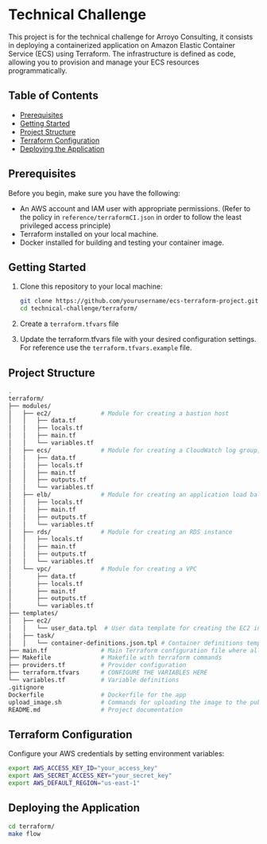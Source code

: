 # Technical Challenge
This project is for the technical challenge for Arroyo Consulting, it consists in deploying a containerized application on Amazon Elastic Container Service (ECS) using Terraform. The infrastructure is defined as code, allowing you to provision and manage your ECS resources programmatically.

## Table of Contents

- [Prerequisites](#prerequisites)
- [Getting Started](#getting-started)
- [Project Structure](#project-structure)
- [Terraform Configuration](#terraform-configuration)
- [Deploying the Application](#deploying-the-application)

## Prerequisites

Before you begin, make sure you have the following:

- An AWS account and IAM user with appropriate permissions. (Refer to the policy in ```reference/terraformCI.json``` in order to follow the least privileged access principle)
- Terraform installed on your local machine.
- Docker installed for building and testing your container image.

## Getting Started

1. Clone this repository to your local machine:

   ```bash
   git clone https://github.com/yourusername/ecs-terraform-project.git
   cd technical-challenge/terraform/
   ```
2. Create a ```terraform.tfvars``` file
3. Update the terraform.tfvars file with your desired configuration settings. For reference use the ```terraform.tfvars.example``` file.

## Project Structure
```bash
.
terraform/
├── modules/
│   ├── ec2/              # Module for creating a bastion host
│   │   ├── data.tf
│   │   ├── locals.tf
│   │   ├── main.tf
│   │   └── variables.tf
│   ├── ecs/              # Module for creating a CloudWatch log group, an ECS cluster, service, and tasks
│   │   ├── data.tf
│   │   ├── locals.tf
│   │   ├── main.tf
│   │   ├── outputs.tf
│   │   └── variables.tf
│   ├── elb/              # Module for creating an application load balancer
│   │   ├── locals.tf
│   │   ├── main.tf
│   │   ├── outputs.tf
│   │   └── variables.tf
│   ├── rds/              # Module for creating an RDS instance
│   │   ├── locals.tf
│   │   ├── main.tf
│   │   ├── outputs.tf
│   │   └── variables.tf
│   └── vpc/              # Module for creating a VPC
│       ├── data.tf
│       ├── locals.tf
│       ├── main.tf
│       ├── outputs.tf
│       └── variables.tf
├── templates/
│   ├── ec2/
│   │   └── user_data.tpl  # User data template for creating the EC2 instance
│   ├── task/
│   │   └── container-definitions.json.tpl # Container definitions template for creating the ECS task
├── main.tf               # Main Terraform configuration file where all modules are called
├── Makefile              # Makefile with terraform commands
├── providers.tf          # Provider configuration
├── terraform.tfvars      # CONFIGURE THE VARIABLES HERE
└── variables.tf          # Variable definitions
.gitignore
Dockerfile                # Dockerfile for the app
upload_image.sh           # Commands for uploading the image to the public ECR repo
README.md                 # Project documentation
```
## Terraform Configuration
Configure your AWS credentials by setting environment variables:
```bash
export AWS_ACCESS_KEY_ID="your_access_key"
export AWS_SECRET_ACCESS_KEY="your_secret_key"
export AWS_DEFAULT_REGION="us-east-1"
```
## Deploying the Application
```bash
cd terraform/
make flow
```
